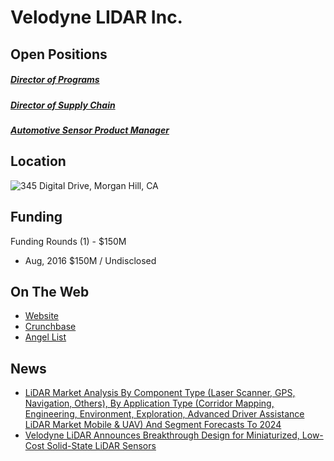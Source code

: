 # Velodyne LIDAR Inc.

## Open Positions
##### [Director of Programs](https://github.com/the31337/jobs/blob/master/velodyne-lidar-inc/director-of-programs.md)
##### [Director of Supply Chain](https://github.com/the31337/jobs/blob/master/velodyne-lidar-inc/director-of-supply-chain.md)
##### [Automotive Sensor Product Manager](https://github.com/the31337/jobs/blob/master/velodyne-lidar-inc/automotive-sensor-product-manager.md)

## Location
![345 Digital Drive, Morgan Hill, CA](https://maps.googleapis.com/maps/api/staticmap?center=345+Digital+Drive,+Morgan+Hill,+CA&zoom=13&scale=false&size=600x300&maptype=roadmap&format=png&visual_refresh=true)  

## Funding
Funding Rounds (1) - $150M
+ Aug, 2016	$150M / Undisclosed

## On The Web
+ [Website](http://velodynelidar.com/)
+ [Crunchbase](https://www.crunchbase.com/organization/velodyne-lidar#/entity)
+ [Angel List](https://angel.co/velodyne-lidar-1)

## News
+ [LiDAR Market Analysis By Component Type (Laser Scanner, GPS, Navigation, Others), By Application Type (Corridor Mapping, Engineering, Environment, Exploration, Advanced Driver Assistance LiDAR Market Mobile & UAV) And Segment Forecasts To 2024](http://www.prnewswire.com/news-releases/lidar-market-analysis-by-component-type-laser-scanner-gps-navigation-others-by-application-type-corridor-mapping-engineering-environment-exploration-advanced-driver-assistance-lidar-market-mobile--uav-and-segment-fore-300371866.html)
+ [Velodyne LiDAR Announces Breakthrough Design for Miniaturized, Low-Cost Solid-State LiDAR Sensors](http://sports.yahoo.com/news/velodyne-lidar-announces-breakthrough-design-130000686.html)
